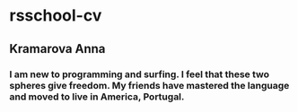 # rsschool-cv
## Kramarova Anna
### I am new to programming and surfing. I feel that these two spheres give freedom. My friends have mastered the language and moved to live in America, Portugal.